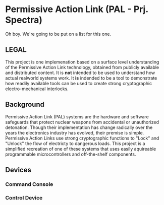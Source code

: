# Permissive Action Link (PAL - Prj. Spectra)
Oh boy. We're going to be put on a list for this one. 

## LEGAL
This project is one implemenation based on a surface level understanding of the Permissive Action Link technology, obtained from publicly available and distributed content. It is **not** intended to be used to understand how actual realworld systems work. It **is** indended to be a tool to demonstrate how readily available tools can be used to create strong cryptographic electro-mechanical interlocks.

## Background
Permissive Action Link (PAL) systems are the hardware and software safeguards that protect nuclear weapons from accidental or unauthorized detonation. Though their implementation has change radically over the years the electronics industry has evolved, their premise is simple. Permissive Action Links use strong cryptographic functions to "Lock" and "Unlock" the flow of electricty to dangerous loads. This project is a simplified recreation of one of these systems that uses easily aquireable programmable microcontrollers and off-the-shelf components.

## Devices

### Command Console

### Control Device

  
